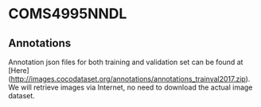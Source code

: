 # COMS4995NNDL

## Annotations
Annotation json files for both training and validation set can be found at [Here] (http://images.cocodataset.org/annotations/annotations_trainval2017.zip). We will retrieve images via Internet, no need to download the actual image dataset.